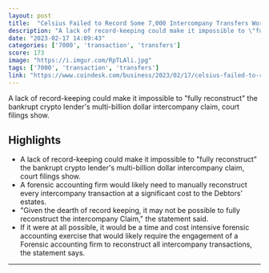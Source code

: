 ```yaml
---
layout: post
title:  "Celsius Failed to Record Some 7,000 Intercompany Transfers Worth Billions Leading Up to Bankruptcy"
description: "A lack of record-keeping could make it impossible to \"fully reconstruct\" the bankrupt crypto lender's multi-billion dollar intercompany claim, court filings show."
date: "2023-02-17 14:09:43"
categories: ['7000', 'transaction', 'transfers']
score: 173
image: "https://i.imgur.com/RpTLAli.jpg"
tags: ['7000', 'transaction', 'transfers']
link: "https://www.coindesk.com/business/2023/02/17/celsius-failed-to-record-some-7000-intercompany-transfers-worth-billions-leading-up-to-bankruptcy/?utm_medium=referral&amp;utm_source=rss&amp;utm_campaign=headlines"
---
```


A lack of record-keeping could make it impossible to \"fully reconstruct\" the bankrupt crypto lender's multi-billion dollar intercompany claim, court filings show.

## Highlights

- A lack of record-keeping could make it impossible to "fully reconstruct" the bankrupt crypto lender's multi-billion dollar intercompany claim, court filings show.
- A forensic accounting firm would likely need to manually reconstruct every intercompany transaction at a significant cost to the Debtors’ estates.
- "Given the dearth of record keeping, it may not be possible to fully reconstruct the intercompany Claim," the statement said.
- If it were at all possible, it would be a time and cost intensive forensic accounting exercise that would likely require the engagement of a Forensic accounting firm to reconstruct all intercompany transactions, the statement says.

---
